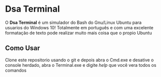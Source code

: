 # Dsa Terminal
O **Dsa Terminal** é um simulador do Bash do Gnu/Linux Ubuntu para usuarios do Windows 10!
Totalmente em português e com uma excelente formatação de texto pode realizar muito mais coisa que o propio
Ubuntu
## Como Usar
Clone este repositorio usando o git e depois abra o Cmd.exe e desative o console herdado, abra o Terminal.exe
e digite *help* que você vera todos os comandos

